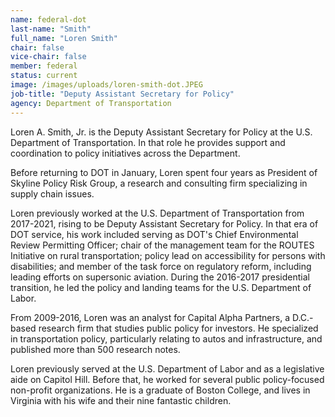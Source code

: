 ```yaml
---
name: federal-dot
last-name: "Smith"
full_name: "Loren Smith"
chair: false
vice-chair: false
member: federal
status: current
image: /images/uploads/loren-smith-dot.JPEG
job-title: "Deputy Assistant Secretary for Policy"
agency: Department of Transportation
---
```

Loren A. Smith, Jr. is the Deputy Assistant Secretary for Policy at the U.S. Department of Transportation. In that role he provides support and coordination to policy initiatives across the Department.

Before returning to DOT in January, Loren spent four years as President of Skyline Policy Risk Group, a research and consulting firm specializing in supply chain issues.

Loren previously worked at the U.S. Department of Transportation from 2017-2021, rising to be Deputy Assistant Secretary for Policy. In that era of DOT service, his work included serving as DOT's Chief Environmental Review Permitting Officer; chair of the management team for the ROUTES Initiative on rural transportation; policy lead on accessibility for persons with disabilities; and member of the task force on regulatory reform, including leading efforts on supersonic aviation. During the 2016-2017 presidential transition, he led the policy and landing teams for the U.S. Department of Labor.

From 2009-2016, Loren was an analyst for Capital Alpha Partners, a D.C.-based research firm that studies public policy for investors. He specialized in transportation policy, particularly relating to autos and infrastructure, and published more than 500 research notes.

Loren previously served at the U.S. Department of Labor and as a legislative aide on Capitol Hill. Before that, he worked for several public policy-focused non-profit organizations. He is a graduate of Boston College, and lives in Virginia with his wife and their nine fantastic children.
